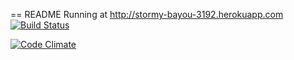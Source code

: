== README
Running at http://stormy-bayou-3192.herokuapp.com
[![Build Status](https://travis-ci.org/mikaelsn/ratebeer-public.png)](https://travis-ci.org/mikaelsn/ratebeer)

[![Code Climate](https://codeclimate.com/github/mikaelsn/ratebeer-public.png)](https://codeclimate.com/github/mikaelsn/ratebeer)